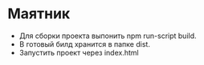 # Маятник

- Для сборки проекта выпонить npm run-script build. 
- В готовый билд хранится в папке dist.
- Запустить проект через index.html
